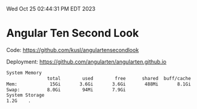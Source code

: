 Wed Oct 25 02:44:31 PM EDT 2023

# Angular Ten Second Look

Code: https://github.com/kusl/angulartensecondlook

Deployment: https://github.com/angularten/angularten.github.io

```bash
System Memory
               total        used        free      shared  buff/cache   available
Mem:            15Gi       3.6Gi       3.6Gi       488Mi       8.1Gi        10Gi
Swap:          8.0Gi        94Mi       7.9Gi
System Storage
1.2G	.
```
```bash
